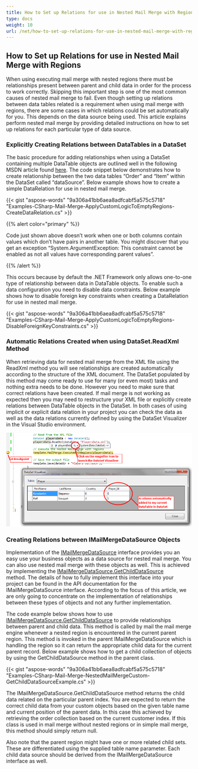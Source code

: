 ```yaml
---
title: How to Set up Relations for use in Nested Mail Merge with Regions
type: docs
weight: 10
url: /net/how-to-set-up-relations-for-use-in-nested-mail-merge-with-regions/
---
```


## **How to Set up Relations for use in Nested Mail Merge with Regions**

When using executing mail merge with nested regions there must be relationships present between parent and child data in order for the process to work correctly. Skipping this important step is one of the most common causes of nested mail merge to fail. Even though setting up relations between data tables related is a requirement when using mail merge with regions, there are some cases in which relations could be set automatically for you. This depends on the data source being used. This article explains perform nested mail merge by providing detailed instructions on how to set up relations for each particular type of data source.

### **Explicitly Creating Relations between DataTables in a DataSet**

The basic procedure for adding relationships when using a DataSet containing multiple DataTable objects are outlined well in the following MSDN article found [here](http://msdn.microsoft.com/en-us/library/ms171897\(v=VS.71\).aspx). The code snippet below demonstrates how to create relationship between the two data tables “Order” and “Item” within the DataSet called “dataSource”. Below example shows how to create a simple DataRelation for use in nested mail merge.

{{< gist "aspose-words" "9a306a41bb6aea8adfcabf5a575c5718" "Examples-CSharp-Mail-Merge-ApplyCustomLogicToEmptyRegions-CreateDataRelation.cs" >}}

{{% alert color="primary" %}} 

Code just shown above doesn’t work when one or both columns contain values which don’t have pairs in another table. You might discover that you get an exception “System.ArgumentException: This constraint cannot be enabled as not all values have corresponding parent values”.

{{% /alert %}} 

This occurs because by default the .NET Framework only allows one-to-one type of relationship between data in DataTable objects. To enable such a data configuration you need to disable data constraints. Below example shows how to disable foreign key constraints when creating a DataRelation for use in nested mail merge.

{{< gist "aspose-words" "9a306a41bb6aea8adfcabf5a575c5718" "Examples-CSharp-Mail-Merge-ApplyCustomLogicToEmptyRegions-DisableForeignKeyConstraints.cs" >}}

### **Automatic Relations Created when using DataSet.ReadXml Method**

When retrieving data for nested mail merge from the XML file using the ReadXml method you will see relationships are created automatically according to the structure of the XML document. The DataSet populated by this method may come ready to use for many (or even most) tasks and nothing extra needs to be done. However you need to make sure that correct relations have been created. If mail merge is not working as expected then you may need to restructure your XML file or explicitly create relations between DataTable objects in the DataSet. In both cases of using implicit or explicit data relation in your project you can check the data as well as the data relations currently defined by using the DataSet Visualizer in the Visual Studio environment. 

![todo:image_alt_text](how-to-set-up-relations-for-use-in-nested-mail-merge-with-regions_1.png)

### **Creating Relations between IMailMergeDataSource Objects**

Implementation of the [IMailMergeDataSource](http://www.aspose.com/api/net/words/aspose.words.mailmerging/imailmergedatasource) interface provides you an easy use your business objects as a data source for nested mail merge. You can also use nested mail merge with these objects as well. This is achieved by implementing the [IMailMergeDataSource.GetChildDataSource](http://www.aspose.com/api/net/words/aspose.words.mailmerging/imailmergedatasource/methods/getchilddatasource) method. The details of how to fully implement this interface into your project can be found in the API documentation for the IMailMergeDataSource interface. According to the focus of this article, we are only going to concentrate on the implementation of relationships between these types of objects and not any further implementation.

The code example below shows how to use [IMailMergeDataSource.GetChildDataSource](http://www.aspose.com/api/net/words/aspose.words.mailmerging/imailmergedatasource/methods/getchilddatasource) to provide relationships between parent and child data. This method is called by mail the mail merge engine whenever a nested region is encountered in the current parent region. This method is invoked in the parent IMailMergeDataSource which is handling the region so it can return the appropriate child data for the current parent record. Below example shows how to get a child collection of objects by using the GetChildDataSource method in the parent class.

{{< gist "aspose-words" "9a306a41bb6aea8adfcabf5a575c5718" "Examples-CSharp-Mail-Merge-NestedMailMergeCustom-GetChildDataSourceExample.cs" >}}

The IMailMergeDataSource.GetChildDataSource method returns the child data related on the particular parent index. You are expected to return the correct child data from your custom objects based on the given table name and current position of the parent data. In this case this achieved by retrieving the order collection based on the current customer index. If this class is used in mail merge without nested regions or in simple mail merge, this method should simply return null.

Also note that the parent region might have one or more related child sets. These are differentiated using the supplied table name parameter. Each child data source should be derived from the IMailMergeDataSource interface as well.
